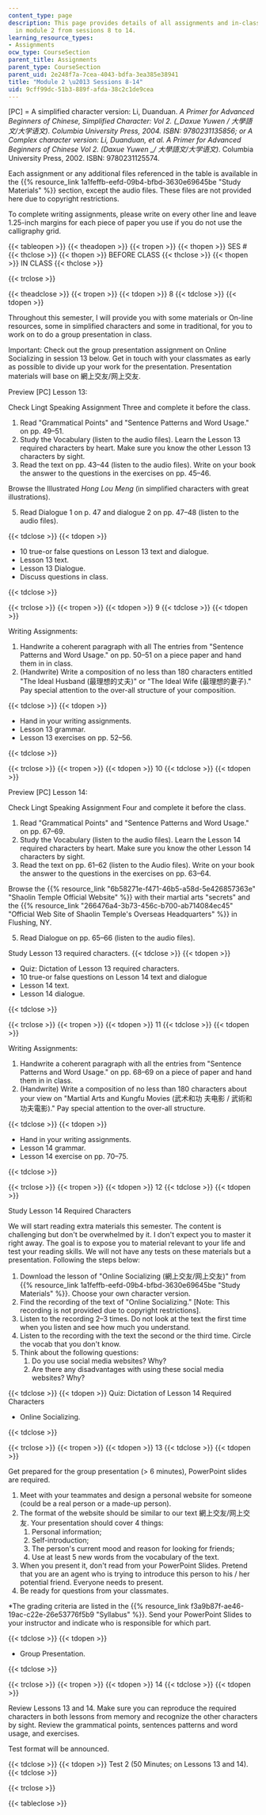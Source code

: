 ```yaml
---
content_type: page
description: This page provides details of all assignments and in-class activities
  in module 2 from sessions 8 to 14.
learning_resource_types:
- Assignments
ocw_type: CourseSection
parent_title: Assignments
parent_type: CourseSection
parent_uid: 2e248f7a-7cea-4043-bdfa-3ea385e38941
title: "Module 2 \u2013 Sessions 8-14"
uid: 9cff99dc-51b3-889f-afda-38c2c1de9cea
---
```


\[PC\] = A simplified character version: Li, Duanduan. _A Primer for Advanced Beginners of Chinese, Simplified Character: Vol 2. (__Daxue Yuwen / 大學語文/大学语文)._ Columbia University Press, 2004. ISBN: 9780231135856; or A Complex character version: Li, Duanduan, et al. _A Primer for Advanced Beginners of Chinese Vol 2._ (_Daxue Yuwen_ __/ 大學語文/大学语文_)_. Columbia University Press, 2002. ISBN: 9780231125574.

Each assignment or any additional files referenced in the table is available in the {{% resource_link 1a1feffb-eefd-09b4-bfbd-3630e69645be "Study Materials" %}} section, except the audio files. These files are not provided here due to copyright restrictions.

To complete writing assignments, please write on every other line and leave 1.25-inch margins for each piece of paper you use if you do not use the calligraphy grid.

{{< tableopen >}}
{{< theadopen >}}
{{< tropen >}}
{{< thopen >}}
SES #
{{< thclose >}}
{{< thopen >}}
BEFORE CLASS
{{< thclose >}}
{{< thopen >}}
IN CLASS
{{< thclose >}}

{{< trclose >}}

{{< theadclose >}}
{{< tropen >}}
{{< tdopen >}}
8
{{< tdclose >}}
{{< tdopen >}}


Throughout this semester, I will provide you with some materials or On-line resources, some in simplified characters and some in traditional, for you to work on to do a group presentation in class.

Important: Check out the group presentation assignment on Online Socializing in session 13 below. Get in touch with your classmates as early as possible to divide up your work for the presentation. Presentation materials will base on 網上交友/网上交友.

Preview \[PC\] Lesson 13:

Check Lingt Speaking Assignment Three and complete it before the class.

1.  Read "Grammatical Points" and "Sentence Patterns and Word Usage." on pp. 49–51.
2.  Study the Vocabulary (listen to the audio files). Learn the Lesson 13 required characters by heart. Make sure you know the other Lesson 13 characters by sight.
3.  Read the text on pp. 43–44 (listen to the audio files). Write on your book the answer to the questions in the exercises on pp. 45–46.

Browse the Illustrated _Hong Lou Meng_ (in simplified characters with great illustrations).

5.  Read Dialogue 1 on p. 47 and dialogue 2 on pp. 47–48 (listen to the audio files).


{{< tdclose >}}
{{< tdopen >}}


*   10 true-or false questions on Lesson 13 text and dialogue.
*   Lesson 13 text.
*   Lesson 13 Dialogue.
*   Discuss questions in class.


{{< tdclose >}}

{{< trclose >}}
{{< tropen >}}
{{< tdopen >}}
9
{{< tdclose >}}
{{< tdopen >}}


Writing Assignments:

1.  Handwrite a coherent paragraph with all The entries from "Sentence Patterns and Word Usage." on pp. 50–51 on a piece paper and hand them in in class.
2.  (Handwrite) Write a composition of no less than 180 characters entitled "The Ideal Husband (最理想的丈夫)" or "The Ideal Wife (最理想的妻子)." Pay special attention to the over-all structure of your composition.


{{< tdclose >}}
{{< tdopen >}}


*   Hand in your writing assignments.
*   Lesson 13 grammar.
*   Lesson 13 exercises on pp. 52–56.


{{< tdclose >}}

{{< trclose >}}
{{< tropen >}}
{{< tdopen >}}
10
{{< tdclose >}}
{{< tdopen >}}


Preview \[PC\] Lesson 14:

Check Lingt Speaking Assignment Four and complete it before the class.

1.  Read "Grammatical Points" and "Sentence Patterns and Word Usage." on pp. 67–69.
2.  Study the Vocabulary (listen to the audio files). Learn the Lesson 14 required characters by heart. Make sure you know the other Lesson 14 characters by sight.
3.  Read the text on pp. 61–62 (listen to the Audio files). Write on your book the answer to the questions in the exercises on pp. 63–64.

Browse the {{% resource_link "6b58271e-f471-46b5-a58d-5e426857363e" "Shaolin Temple Official Website" %}} with their martial arts "secrets" and the {{% resource_link "266476a4-3b73-456c-b700-ab714084ec45" "Official Web Site of Shaolin Temple's Overseas Headquarters" %}} in Flushing, NY.

5.  Read Dialogue on pp. 65–66 (listen to the audio files).

Study Lesson 13 required characters.
{{< tdclose >}}
{{< tdopen >}}


*   Quiz: Dictation of Lesson 13 required characters.
*   10 true-or false questions on Lesson 14 text and dialogue
*   Lesson 14 text.
*   Lesson 14 dialogue.


{{< tdclose >}}

{{< trclose >}}
{{< tropen >}}
{{< tdopen >}}
11
{{< tdclose >}}
{{< tdopen >}}


Writing Assignments:

1.  Handwrite a coherent paragraph with all the entries from "Sentence Patterns and Word Usage." on pp. 68–69 on a piece of paper and hand them in in class.
2.  (Handwrite) Write a composition of no less than 180 characters about your view on "Martial Arts and Kungfu Movies (武术和功 夫电影 / 武術和功夫電影)." Pay special attention to the over-all structure.


{{< tdclose >}}
{{< tdopen >}}


*   Hand in your writing assignments.
*   Lesson 14 grammar.
*   Lesson 14 exercise on pp. 70–75.


{{< tdclose >}}

{{< trclose >}}
{{< tropen >}}
{{< tdopen >}}
12
{{< tdclose >}}
{{< tdopen >}}


Study Lesson 14 Required Characters

We will start reading extra materials this semester. The content is challenging but don't be overwhelmed by it. I don't expect you to master it right away. The goal is to expose you to material relevant to your life and test your reading skills. We will not have any tests on these materials but a presentation. Following the steps below:

1.  Download the lesson of "Online Socializing (網上交友/网上交友)" from {{% resource_link 1a1feffb-eefd-09b4-bfbd-3630e69645be "Study Materials" %}}. Choose your own character version.
2.  Find the recording of the text of "Online Socializing." \[Note: This recording is not provided due to copyright restrictions\].
3.  Listen to the recording 2–3 times. Do not look at the text the first time when you listen and see how much you understand.
4.  Listen to the recording with the text the second or the third time. Circle the vocab that you don't know.
5.  Think about the following questions:
    1.  Do you use social media websites? Why?
    2.  Are there any disadvantages with using these social media websites? Why?


{{< tdclose >}}
{{< tdopen >}}
Quiz: Dictation of Lesson 14 Required Characters  

*   Online Socializing.


{{< tdclose >}}

{{< trclose >}}
{{< tropen >}}
{{< tdopen >}}
13
{{< tdclose >}}
{{< tdopen >}}


Get prepared for the group presentation (> 6 minutes), PowerPoint slides are required.

1.  Meet with your teammates and design a personal website for someone (could be a real person or a made-up person).
2.  The format of the website should be similar to our text 網上交友/网上交友. Your presentation should cover 4 things:
    1.  Personal information;
    2.  Self-introduction;
    3.  The person's current mood and reason for looking for friends;
    4.  Use at least 5 new words from the vocabulary of the text.
3.  When you present it, don't read from your PowerPoint Slides. Pretend that you are an agent who is trying to introduce this person to his / her potential friend. Everyone needs to present.
4.  Be ready for questions from your classmates.

\*The grading criteria are listed in the {{% resource_link f3a9b87f-ae46-19ac-c22e-26e53776f5b9 "Syllabus" %}}. Send your PowerPoint Slides to your instructor and indicate who is responsible for which part.


{{< tdclose >}}
{{< tdopen >}}


*   Group Presentation.


{{< tdclose >}}

{{< trclose >}}
{{< tropen >}}
{{< tdopen >}}
14
{{< tdclose >}}
{{< tdopen >}}


Review Lessons 13 and 14. Make sure you can reproduce the required characters in both lessons from memory and recognize the other characters by sight. Review the grammatical points, sentences patterns and word usage, and exercises.

Test format will be announced.


{{< tdclose >}}
{{< tdopen >}}
Test 2 (50 Minutes; on Lessons 13 and 14).
{{< tdclose >}}

{{< trclose >}}

{{< tableclose >}}